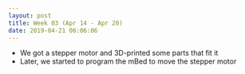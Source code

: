 ```yaml
---
layout: post
title: Week 03 (Apr 14 - Apr 20)
date: 2019-04-21 06:06:06
---
```


<ul>
  <li>We got a stepper motor and 3D-printed some parts that fit it</li>
  <li>Later, we started to program the mBed to move the stepper motor</li>
</ul>
